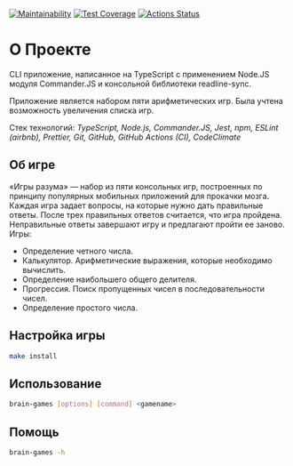[![Maintainability](https://api.codeclimate.com/v1/badges/fa7a1dae33a9bcd31089/maintainability)](https://codeclimate.com/github/shahzod418/project--brain-game/maintainability) [![Test Coverage](https://api.codeclimate.com/v1/badges/fa7a1dae33a9bcd31089/test_coverage)](https://codeclimate.com/github/shahzod418/project--brain-game/test_coverage) [![Actions Status](https://github.com/shahzod418/project--brain-game-typescript/workflows/eslint-test/badge.svg)](https://github.com/shahzod418/project--brain-game-typescript/actions)

# О Проекте

СLI приложение, написанное на TypeScript с применением Node.JS модуля Commander.JS и консольной библиотеки readline-sync.

Приложение является набором пяти арифметических игр. Была учтена возможность увеличения списка игр.

Стек технологий: *TypeScript, Node.js, Commander.JS, Jest, npm, ESLint (airbnb), Prettier, Git, GitHub, GitHub Actions (CI), CodeClimate*

## Об игре

«Игры разума» — набор из пяти консольных игр, построенных по принципу популярных мобильных приложений для прокачки мозга. Каждая игра задает вопросы, на которые нужно дать правильные ответы. После трех правильных ответов считается, что игра пройдена. Неправильные ответы завершают игру и предлагают пройти ее заново. Игры:

- Определение четного числа.
- Калькулятор. Арифметические выражения, которые необходимо вычислить.
- Определение наибольшего общего делителя.
- Прогрессия. Поиск пропущенных чисел в последовательности чисел.
- Определение простого числа.

## Настройка игры

```sh
make install
```

## Использование

```sh
brain-games [options] [command] <gamename>
```

## Помощь

```sh
brain-games -h
```